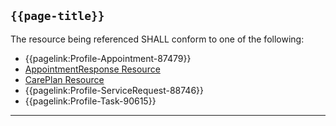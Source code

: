 ## <code>{{page-title}}</code>

The resource being referenced SHALL conform to one of the following:
* {{pagelink:Profile-Appointment-87479}}
* [AppointmentResponse Resource](https://hl7.org/fhir/R4/AppointmentResponse.html)
* <a href="https://hl7.org/fhir/R4/CarePlan.html">CarePlan Resource</a>
* {{pagelink:Profile-ServiceRequest-88746}}
* {{pagelink:Profile-Task-90615}}

---